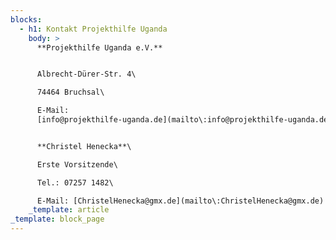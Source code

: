 ```yaml
---
blocks:
  - h1: Kontakt Projekthilfe Uganda
    body: >
      **Projekthilfe Uganda e.V.**


      Albrecht-Dürer-Str. 4\

      74464 Bruchsal\

      E-Mail:
      [info@projekthilfe-uganda.de](mailto\:info@projekthilfe-uganda.de?subject=Informationen\&body=)


      **Christel Henecka**\

      Erste Vorsitzende\

      Tel.: 07257 1482\

      E-Mail: [ChristelHenecka@gmx.de](mailto\:ChristelHenecka@gmx.de)
    _template: article
_template: block_page
---
```


